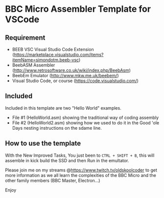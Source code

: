 # BBC Micro Assembler Template for VSCode #

## Requirement ##
* BEEB VSC Visual Studio Code Extension (https://marketplace.visualstudio.com/items?itemName=simondotm.beeb-vsc)
* BeebASM Assembler (http://www.retrosoftware.co.uk/wiki/index.php/BeebAsm)
* BeebEm Emulator (http://www.mkw.me.uk/beebem/)
* Visual Studio Code, or course (https://code.visualstudio.com/)

## Included ##
Included in this template are two "Hello World" examples.
* File #1 (HelloWorld.asm) showing the traditional way of coding assembly
* File #2 (HelloWorld2.asm) showing how we used to do it in the Good 'ole Days nesting instructions on the sdame line.

## How to use the template ##
With the New Improved Tasks, You just been to ``` CTRL + SHIFT + B ```, this will assemble in kick build the SSD and then Run in the emultator.

Please join me on my streams @https://www.twitch.tv/oldskoolcoder to get more information as we all learn the complexities of the BBC Micro and the other family members (BBC Master, Electron...)

Enjoy
